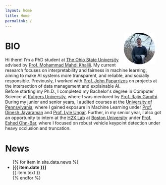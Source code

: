 ```yaml
---
layout: home
title: Home
permalink: /
---
```


<img src="assets/dp_circ.png" alt="dp" align="right" style="width: 20%; margin-right: 20px;"/>

<h1 id="hi" class="section-title"><i class="fa-solid fa-user-graduate"></i> BIO</h1>

Hi there! I'm a PhD student at <a href="https://cse.osu.edu/">The Ohio State University</a> advised by <a href="https://khalilimahdi.github.io/">Prof. Mohammad Mahdi Khalili</a>. 
My current research focuses on interpretability and fairness in machine learning, aiming to make AI systems more transparent, and reliable, and socially responsible. Previously, I worked with <a href="https://www.paparrizos.org/">Prof. John Paparrizos</a> on projects at the intersection of data management and explainable AI.<br>
Before starting my Ph.D., I completed my Bachelor's degree in Computer Science at <a href="https://camden.rutgers.edu/">Rutgers University</a>, where I was mentored by <a href="https://www.cs.rutgers.edu/people/profile/rajiv" target="_blank">Prof. Rajiv Gandhi</a>. During my junior and senior years, I audited courses at the <a href="https://www.cis.upenn.edu/">University of Pennsylvania</a>, where I gained exposure in Machine Learning under <a href="https://www.seas.upenn.edu/~dineshj/">Prof. Dinesh Jayaraman</a> and <a href="https://www.cis.upenn.edu/~ungar/">Prof. Lyle Ungar</a>. 
Further, in my senior year, I also got an opportunity to intern at the <a href="https://eshed1.github.io/">H2X Lab</a> at <a href="https://www.bu.edu/">Boston University</a> under <a href="https://eshed1.github.io/">Prof. Eshed Ohn-Bar</a>, where I focused on robust vehicle keypoint detection under heavy occlusion and truncation. 
 

<h1 id="news" class="section-title"><i class="fa-solid fa-newspaper"></i> News</h1>

<div class="news-section">
  <ul class="news-list">
    {% for item in site.data.news %}
      <li>
        <b>[{{ item.date }}]</b> <br>
        {{ item.text }}
      </li>
    {% endfor %}
  </ul>
</div>